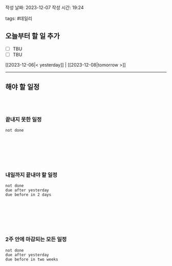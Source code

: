 
작성 날짜: 2023-12-07
작성 시간: 19:24

tags: #데일리

## 오늘부터 할 일 추가
- [ ] TBU  
- [ ] TBU

[[2023-12-06|< yesterday]] | [[2023-12-08|tomorrow >]]  
  
---  
## 해야 할 일정  

<br></br>
### 끝내지 못한 일정

```tasks
not done
```
<br></br>

<br></br>
### 내일까지 끝내야 할 일정
```tasks
not done
due after yesterday
due before in 2 days
```
<br></br>

<br></br>
### 2주 안에 마감되는 모든 일정
```tasks
not done
due after yesterday
due before in two weeks
```